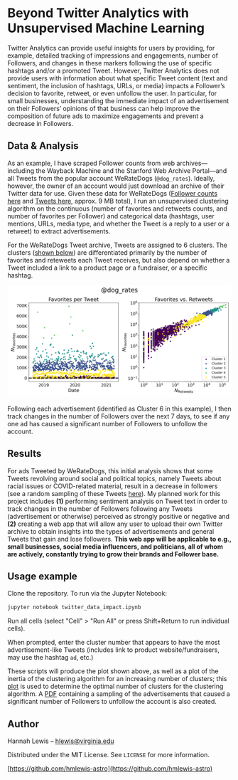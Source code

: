 # Beyond Twitter Analytics with Unsupervised Machine Learning



Twitter Analytics can provide useful insights for users by providing, for example, detailed tracking of impressions and engagements, number of Followers, and changes in these markers following the use of specific hashtags and/or a promoted Tweet. However, Twitter Analytics does not provide users with information about what specific Tweet content (text and sentiment, the inclusion of hashtags, URLs, or media) impacts a Follower’s decision to favorite, retweet, or even unfollow the user. In particular, for small businesses, understanding the immediate impact of an advertisement on their Followers’ opinions of that business can help improve the composition of future ads to maximize engagements and prevent a decrease in Followers.

## Data & Analysis

As an example, I have scraped Follower counts from web archives—including the Wayback Machine and the Stanford Web Archive Portal—and all Tweets from the popular account WeRateDogs (`@dog_rates`). Ideally, however, the owner of an account would just download an archive of their Twitter data for use. Given these data for WeRateDogs ([Follower counts here](dog_rates/follower_count.csv) and [Tweets here](archives/dog_rates_tweet.json), approx. 9 MB total), I run an unsupervised clustering algorithm on the continuous (number of favorites and retweets counts, and number of favorites per Follower) and categorical data (hashtags, user mentions, URLs, media type, and whether the Tweet is a reply to a user or a retweet) to extract advertisements.

For the WeRateDogs Tweet archive, Tweets are assigned to 6 clusters. The clusters ([shown below](https://github.com/hmlewis-astro/twitter_insights/blob/master/dog_rates/clusters.png)) are differentiated primarily by the number of favorites and reteweets each Tweet receives, but also depend on whether a Tweet included a link to a product page or a fundraiser, or a specific hashtag. 

![WeRateDogs Tweet clustering](https://github.com/hmlewis-astro/twitter_insights/blob/master/dog_rates/clusters.png)

Following each advertisement (identified as Cluster 6 in this example), I then track changes in the number of Followers over the next 7 days, to see if any one ad has caused a significant number of Followers to unfollow the account.

## Results

For ads Tweeted by WeRateDogs, this initial analysis shows that some Tweets revolving around social and political topics, namely Tweets about racial issues or COVID-related material, result in a decrease in followers (see a random sampling of these Tweets [here](https://github.com/hmlewis-astro/twitter_insights/blob/master/dog_rates_lossy_tweets.pdf)). My planned work for this project includes **(1)** performing sentiment analysis on Tweet text in order to track changes in the number of Followers following any Tweets (advertisement or otherwise) perceived as strongly positive or negative and **(2)** creating a web app that will allow any user to upload their own Twitter archive to obtain insights into the types of advertisements and general Tweets that gain and lose followers. **This web app will be applicable to e.g., small businesses, social media influencers, and politicians, all of whom are actively, constantly trying to grow their brands and Follower base.**

## Usage example

Clone the repository.
To run via the Jupyter Notebook: 
```sh
jupyter notebook twitter_data_impact.ipynb
```
Run all cells (select "Cell" > "Run All" or press Shift+Return to run individual cells).

When prompted, enter the cluster number that appears to have the most advertisement-like Tweets (includes link to product website/fundraisers, may use the hashtag `ad`, etc.)

These scripts will produce the plot shown above, as well as a plot of the inertia of the clustering algorithm for an increasing number of clusters; this [plot](https://github.com/hmlewis-astro/twitter_insights/blob/master/dog_rates_inertia_n_clusters.png) is used to determine the optimal number of clusters for the clustering algorithm. A [PDF](https://github.com/hmlewis-astro/twitter_insights/blob/master/dog_rates_lossy_tweets.pdf) containing a sampling of the advertisements that caused a significant number of Followers to unfollow the account is also created.

## Author

Hannah Lewis – hlewis@virginia.edu

Distributed under the MIT License. See ``LICENSE`` for more information.

[https://github.com/hmlewis-astro](https://github.com/hmlewis-astro)
